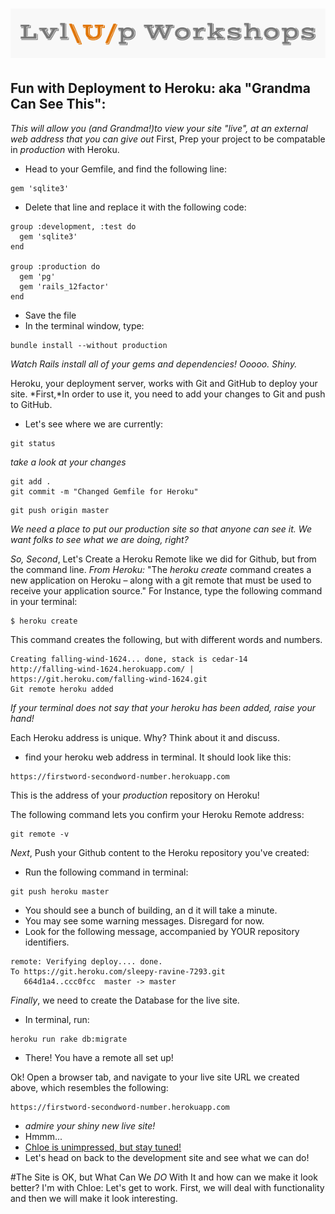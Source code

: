 ![logo](https://github.com/AlliVaughn/lvlup_curriculum/raw/master/images/logo.png)
=================================

## Fun with Deployment to Heroku: aka "Grandma Can See This": 
<!--http://docs.railsbridge.org/intro-to-rails/deploying_to_heroku-->
<!--https://devcenter.heroku.com/articles/git-->

*This will allow you (and Grandma!)to view your site "live", at an external web address that you can give out*
First, Prep your project to be compatable in *production*  with Heroku. 
* Head to your Gemfile, and find the following line: 

```
gem 'sqlite3'
```

* Delete that line and replace it with the following code: 
```
group :development, :test do
  gem 'sqlite3'
end

group :production do
  gem 'pg'
  gem 'rails_12factor'
end
```


* Save the file
* In the terminal window, type: 

```
bundle install --without production
```

*Watch Rails install all of your gems and dependencies! Ooooo. Shiny.*

Heroku, your deployment server, works with Git and GitHub to deploy your site.
*First,*In order to use it, you need to add your changes to Git and push to GitHub.

* Let's see where we are currently: 

```
git status
```

*take a look at your changes*

```
git add .
git commit -m "Changed Gemfile for Heroku"
```
```
git push origin master
```

*We need a place to put our production site so that anyone can see it.* 
*We want folks to see what we are doing, right?*

*So, Second*, Let's Create a Heroku Remote like we did for Github, but from the command line.
*From Heroku:* "The *heroku create* command creates a new application on Heroku – along
with a git remote that must be used to receive your application source."
For Instance, type the following command in your terminal: 

```
$ heroku create
```
This command creates the following, but with different words and numbers. 


```
Creating falling-wind-1624... done, stack is cedar-14
http://falling-wind-1624.herokuapp.com/ | https://git.heroku.com/falling-wind-1624.git
Git remote heroku added
```
*If your terminal does not say that your heroku has been added, raise your hand!*

Each Heroku address is unique. 
Why? Think about it and discuss.  
* find your heroku web address in terminal. It should look like this: 

```
https://firstword-secondword-number.herokuapp.com
```
This is the address of your *production* repository on Heroku! 

The following command lets you confirm your Heroku Remote address: 

 ```
 git remote -v
 ```
 
*Next*, Push your Github content to the Heroku repository you've created:  
* Run the following command in terminal: 
 ```
 git push heroku master
 ```
* You should see a bunch of building, an d it will take a minute. 
* You may see some warning messages. Disregard for now. 
* Look for the following message, accompanied by YOUR repository identifiers. 
```
remote: Verifying deploy.... done.
To https://git.heroku.com/sleepy-ravine-7293.git
   664d1a4..ccc0fcc  master -> master
```

*Finally*, we need to create the Database for the live site.
* In terminal, run: 

```
heroku run rake db:migrate
```

* There! You have a remote all set up!
  
Ok!  Open a browser tab, and navigate to your live site URL we created above, 
which resembles the following: 

```
https://firstword-secondword-number.herokuapp.com
```

* *admire your shiny new live site!* 
* Hmmm...
* [Chloe is unimpressed, but stay tuned!](https://s-media-cache-ak0.pinimg.com/736x/28/ef/20/28ef204478b114e7fb81d2bfe77444ac.jpg)
* Let's head on back to the development site and see what we can do!


#The Site is OK, but What Can We *DO* With It and how can we 
make it look better? 
I'm with Chloe: Let's get to work. 
First, we will deal with functionality and then we will make it look interesting.
